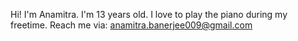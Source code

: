 Hi! I'm Anamitra.
I'm 13 years old. 
I love to play the piano during my freetime. 
Reach me via: anamitra.banerjee009@gmail.com
